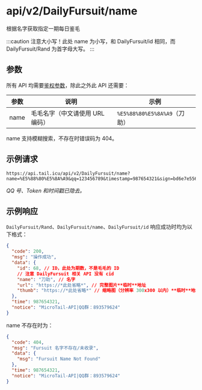 # api/v2/DailyFursuit/name
根据名字获取指定一期每日鉴毛

:::caution
注意大小写！此处 name 为小写，和 DailyFursuit/id 相同，而 DailyFursuit/Rand 为首字母大写。
:::

## 参数
所有 API 均需要[鉴权参数](/docs/misc/furbot/#鉴权)，除此之外此 API 还需要：

| 参数 | 说明                            | 示例                         |
|------|---------------------------------|------------------------------|
| name | 毛毛名字（中文请使用 URL 编码） | `%E5%88%80%E5%8A%A9`（刀助） |

name 支持模糊搜索，不存在时错误码为 404。

## 示例请求
```url
https://api.tail.icu/api/v2/DailyFursuit/name?name=%E5%88%80%E5%8A%A9&qq=123456789&timestamp=987654321&sign=bd6e7e55657fcb27c71e76e90d8980d5
```
*QQ 号、Token 和时间戳已隐去。*

## 示例响应
`DailyFursuit/Rand`、`DailyFursuit/name`、`DailyFursuit/id` 响应成功时均为以下格式：
```json
{
  "code": 200,
  "msg": "操作成功",
  "data": {
    "id": 68, // ID，此处为期数，不是毛毛的 ID
    // 注意 DailyFursuit 相关 API 没有 cid
    "name": "刀助", // 名字
    "url": "https://*此处省略*", // 完整图片**临时**地址
    "thumb": "https://*此处省略*" // 缩略图（分辨率 300x300 以内）**临时**地址
  },
  "time": 987654321,
  "notice": "MicroTail-API|QQ群：893579624"
}
```

name 不存在时为：
```json
{
  "code": 404,
  "msg": "Fursuit 名字不存在/未收录",
  "data": {
    "msg": "Fursuit Name Not Found"
  },
  "time": 987654321,
  "notice": "MicroTail-API|QQ群：893579624"
}
```
